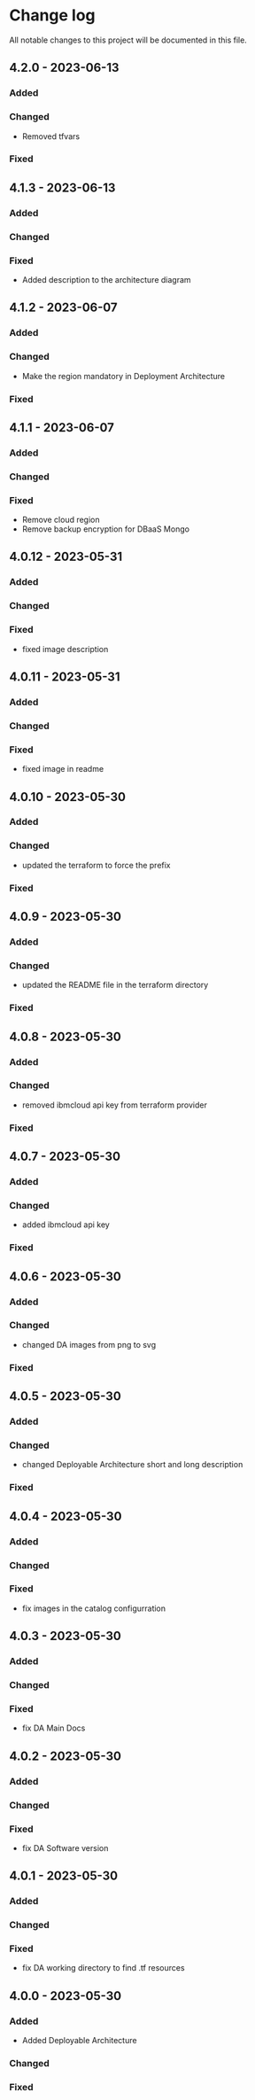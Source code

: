 # Change log

All notable changes to this project will be documented in this file.

## 4.2.0 - 2023-06-13

### Added

### Changed

* Removed tfvars

### Fixed

## 4.1.3 - 2023-06-13

### Added

### Changed

### Fixed

* Added description to the architecture diagram

## 4.1.2 - 2023-06-07

### Added

### Changed

* Make the region mandatory in Deployment Architecture

### Fixed

## 4.1.1 - 2023-06-07

### Added

### Changed

### Fixed

* Remove cloud region
* Remove backup encryption for DBaaS Mongo

## 4.0.12 - 2023-05-31

### Added

### Changed

### Fixed

* fixed image description

## 4.0.11 - 2023-05-31

### Added

### Changed

### Fixed

* fixed image in readme

## 4.0.10 - 2023-05-30

### Added

### Changed

* updated the terraform to force the prefix

### Fixed

## 4.0.9 - 2023-05-30

### Added

### Changed

* updated the README file in the terraform directory

### Fixed

## 4.0.8 - 2023-05-30

### Added

### Changed

* removed ibmcloud api key from terraform provider

### Fixed

## 4.0.7 - 2023-05-30

### Added

### Changed

* added ibmcloud api key

### Fixed

## 4.0.6 - 2023-05-30

### Added

### Changed

* changed DA images from png to svg

### Fixed

## 4.0.5 - 2023-05-30

### Added

### Changed

* changed Deployable Architecture short and long description

### Fixed

## 4.0.4 - 2023-05-30

### Added

### Changed

### Fixed

* fix images in the catalog configurration

## 4.0.3 - 2023-05-30

### Added

### Changed

### Fixed

* fix DA Main Docs

## 4.0.2 - 2023-05-30

### Added

### Changed

### Fixed

* fix DA Software version

## 4.0.1 - 2023-05-30

### Added

### Changed

### Fixed

* fix DA working directory to find .tf resources

## 4.0.0 - 2023-05-30

### Added

* Added Deployable Architecture

### Changed

### Fixed
